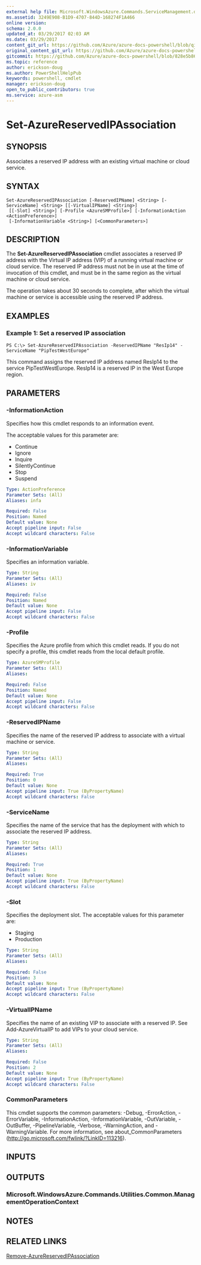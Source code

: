 ```yaml
---
external help file: Microsoft.WindowsAzure.Commands.ServiceManagement.dll-Help.xml
ms.assetid: 3249E908-B1D9-4707-844D-168274F1A466
online version:
schema: 2.0.0
updated_at: 03/29/2017 02:03 AM
ms.date: 03/29/2017
content_git_url: https://github.com/Azure/azure-docs-powershell/blob/qinezh-conceptual/azureps-cmdlets-docs/ServiceManagement/Azure/v3.7.0/Set-AzureReservedIPAssociation.md
original_content_git_url: https://github.com/Azure/azure-docs-powershell/blob/qinezh-conceptual/azureps-cmdlets-docs/ServiceManagement/Azure/v3.7.0/Set-AzureReservedIPAssociation.md
gitcommit: https://github.com/Azure/azure-docs-powershell/blob/828e5b8648af6bdf3119ffe0cd409647f00de183
ms.topic: reference
author: erickson-doug
ms.author: PowerShellHelpPub
keywords: powershell, cmdlet
manager: erickson-doug
open_to_public_contributors: true
ms.service: azure-asm
---
```


# Set-AzureReservedIPAssociation

## SYNOPSIS
Associates a reserved IP address with an existing virtual machine or cloud service.

## SYNTAX

```
Set-AzureReservedIPAssociation [-ReservedIPName] <String> [-ServiceName] <String> [[-VirtualIPName] <String>]
 [[-Slot] <String>] [-Profile <AzureSMProfile>] [-InformationAction <ActionPreference>]
 [-InformationVariable <String>] [<CommonParameters>]
```

## DESCRIPTION
The **Set-AzureReservedIPAssociation** cmdlet associates a reserved IP address with the Virtual IP address (VIP) of a running virtual machine or cloud service.
The reserved IP address must not be in use at the time of invocation of this cmdlet, and must be in the same region as the virtual machine or cloud service.

The operation takes about 30 seconds to complete, after which the virtual machine or service is accessible using the reserved IP address.

## EXAMPLES

### Example 1: Set a reserved IP association
```
PS C:\> Set-AzureReservedIPAssociation -ReservedIPName "ResIp14" -ServiceName "PipTestWestEurope"
```

This command assigns the reserved IP address named ResIp14 to the service PipTestWestEurope.
ResIp14 is a reserved IP in the West Europe region.

## PARAMETERS

### -InformationAction
Specifies how this cmdlet responds to an information event.

The acceptable values for this parameter are:

- Continue
- Ignore
- Inquire
- SilentlyContinue
- Stop
- Suspend

```yaml
Type: ActionPreference
Parameter Sets: (All)
Aliases: infa

Required: False
Position: Named
Default value: None
Accept pipeline input: False
Accept wildcard characters: False
```

### -InformationVariable
Specifies an information variable.

```yaml
Type: String
Parameter Sets: (All)
Aliases: iv

Required: False
Position: Named
Default value: None
Accept pipeline input: False
Accept wildcard characters: False
```

### -Profile
Specifies the Azure profile from which this cmdlet reads.
If you do not specify a profile, this cmdlet reads from the local default profile.

```yaml
Type: AzureSMProfile
Parameter Sets: (All)
Aliases: 

Required: False
Position: Named
Default value: None
Accept pipeline input: False
Accept wildcard characters: False
```

### -ReservedIPName
Specifies the name of the reserved IP address to associate with a virtual machine or service.

```yaml
Type: String
Parameter Sets: (All)
Aliases: 

Required: True
Position: 0
Default value: None
Accept pipeline input: True (ByPropertyName)
Accept wildcard characters: False
```

### -ServiceName
Specifies the name of the service that has the deployment with which to associate the reserved IP address.

```yaml
Type: String
Parameter Sets: (All)
Aliases: 

Required: True
Position: 1
Default value: None
Accept pipeline input: True (ByPropertyName)
Accept wildcard characters: False
```

### -Slot
Specifies the deployment slot.
The acceptable values for this parameter are:

- Staging
- Production

```yaml
Type: String
Parameter Sets: (All)
Aliases: 

Required: False
Position: 3
Default value: None
Accept pipeline input: True (ByPropertyName)
Accept wildcard characters: False
```

### -VirtualIPName
Specifies the name of an existing VIP to associate with a reserved IP.
See Add-AzureVirtualIP to add VIPs to your cloud service.

```yaml
Type: String
Parameter Sets: (All)
Aliases: 

Required: False
Position: 2
Default value: None
Accept pipeline input: True (ByPropertyName)
Accept wildcard characters: False
```

### CommonParameters
This cmdlet supports the common parameters: -Debug, -ErrorAction, -ErrorVariable, -InformationAction, -InformationVariable, -OutVariable, -OutBuffer, -PipelineVariable, -Verbose, -WarningAction, and -WarningVariable. For more information, see about_CommonParameters (http://go.microsoft.com/fwlink/?LinkID=113216).

## INPUTS

## OUTPUTS

### Microsoft.WindowsAzure.Commands.Utilities.Common.ManagementOperationContext

## NOTES

## RELATED LINKS

[Remove-AzureReservedIPAssociation](./Remove-AzureReservedIPAssociation.md)


